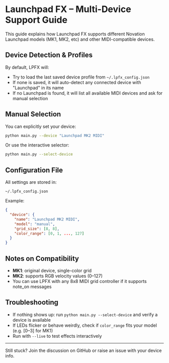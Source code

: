 # Launchpad FX – Multi-Device Support Guide

This guide explains how Launchpad FX supports different Novation Launchpad models (MK1, MK2, etc) and other MIDI-compatible devices.

## Device Detection & Profiles

By default, LPFX will:
- Try to load the last saved device profile from `~/.lpfx_config.json`
- If none is saved, it will auto-detect any connected device with "Launchpad" in its name
- If no Launchpad is found, it will list all available MIDI devices and ask for manual selection

## Manual Selection

You can explicitly set your device:

```bash
python main.py --device "Launchpad MK2 MIDI"
```

Or use the interactive selector:

```bash
python main.py --select-device
```

## Configuration File

All settings are stored in:
```
~/.lpfx_config.json
```
Example:
```json
{
  "device": {
    "name": "Launchpad MK2 MIDI",
    "model": "manual",
    "grid_size": [8, 8],
    "color_range": [0, 1, ..., 127]
  }
}
```

## Notes on Compatibility

- **MK1**: original device, single-color grid
- **MK2**: supports RGB velocity values (0–127)
- You can use LPFX with any 8x8 MIDI grid controller if it supports note_on messages

## Troubleshooting

- If nothing shows up: run `python main.py --select-device` and verify a device is available
- If LEDs flicker or behave weirdly, check if `color_range` fits your model (e.g. [0–3] for MK1)
- Run with `--live` to test effects interactively

---

Still stuck? Join the discussion on GitHub or raise an issue with your device info.
